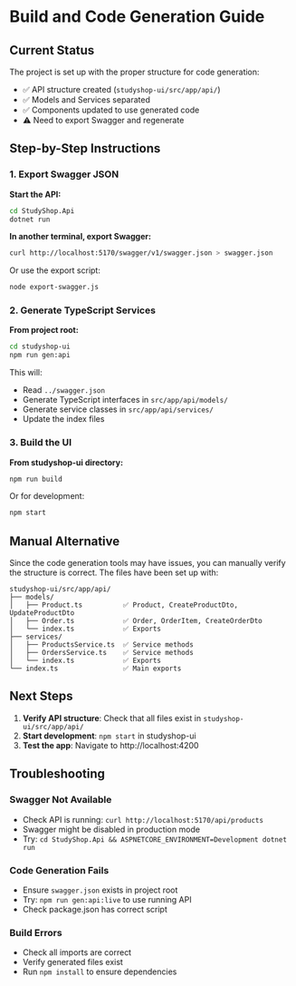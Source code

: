 # Build and Code Generation Guide

## Current Status

The project is set up with the proper structure for code generation:
- ✅ API structure created (`studyshop-ui/src/app/api/`)
- ✅ Models and Services separated
- ✅ Components updated to use generated code
- ⚠️  Need to export Swagger and regenerate

## Step-by-Step Instructions

### 1. Export Swagger JSON

**Start the API:**
```bash
cd StudyShop.Api
dotnet run
```

**In another terminal, export Swagger:**
```bash
curl http://localhost:5170/swagger/v1/swagger.json > swagger.json
```

Or use the export script:
```bash
node export-swagger.js
```

### 2. Generate TypeScript Services

**From project root:**
```bash
cd studyshop-ui
npm run gen:api
```

This will:
- Read `../swagger.json`
- Generate TypeScript interfaces in `src/app/api/models/`
- Generate service classes in `src/app/api/services/`
- Update the index files

### 3. Build the UI

**From studyshop-ui directory:**
```bash
npm run build
```

Or for development:
```bash
npm start
```

## Manual Alternative

Since the code generation tools may have issues, you can manually verify the structure is correct. The files have been set up with:

```
studyshop-ui/src/app/api/
├── models/
│   ├── Product.ts          ✅ Product, CreateProductDto, UpdateProductDto
│   ├── Order.ts            ✅ Order, OrderItem, CreateOrderDto
│   └── index.ts            ✅ Exports
├── services/
│   ├── ProductsService.ts  ✅ Service methods
│   ├── OrdersService.ts    ✅ Service methods
│   └── index.ts            ✅ Exports
└── index.ts                ✅ Main exports
```

## Next Steps

1. **Verify API structure**: Check that all files exist in `studyshop-ui/src/app/api/`
2. **Start development**: `npm start` in studyshop-ui
3. **Test the app**: Navigate to http://localhost:4200

## Troubleshooting

### Swagger Not Available
- Check API is running: `curl http://localhost:5170/api/products`
- Swagger might be disabled in production mode
- Try: `cd StudyShop.Api && ASPNETCORE_ENVIRONMENT=Development dotnet run`

### Code Generation Fails
- Ensure `swagger.json` exists in project root
- Try: `npm run gen:api:live` to use running API
- Check package.json has correct script

### Build Errors
- Check all imports are correct
- Verify generated files exist
- Run `npm install` to ensure dependencies

